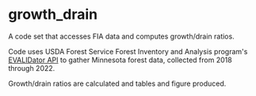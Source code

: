 # growth_drain
A code set that accesses FIA data and computes growth/drain ratios.

Code uses USDA Forest Service Forest Inventory and Analysis program's [EVALIDator API](https://apps.fs.usda.gov/fiadb-api/) to gather Minnesota forest data, collected from 2018 through 2022.

Growth/drain ratios are calculated and tables and figure produced.
